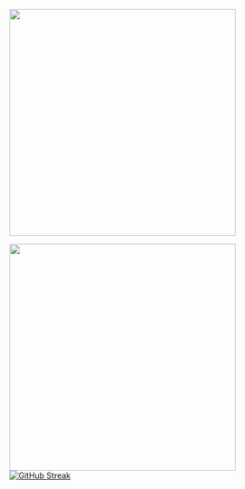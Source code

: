 
<a href="https://github.com/tenzind12?tab=repositories"><img src="https://github-readme-stats.vercel.app/api/top-langs/?username=tenzind12&layout=compact" width="400"/></a> 

<a href="https://github.com/tenzind12?tab=repositories"><img src="https://github-readme-stats.vercel.app/api?username=tenzind12&show_icons=true&theme=radical"  width="400"/></a>
[![GitHub Streak](http://github-readme-streak-stats.herokuapp.com?user=tenzind12&theme=radical&date_format=j%20M%5B%20Y%5D)](https://github.com/tenzins12)
